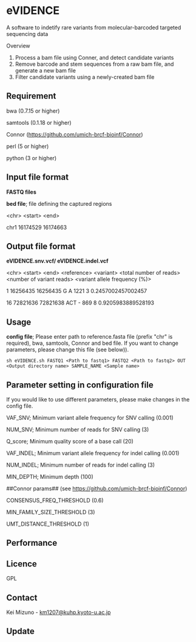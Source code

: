# eVIDENCE

A software to indetify rare variants from molecular-barcoded targeted sequencing data

Overview
1. Process a bam file using Conner, and detect candidate variants
2. Remove barcode and stem sequences from a raw bam file, and generate a new bam file 
3. Filter candidate variants using a newly-created bam file

## Requirement
bwa (0.7.15 or higher)

samtools (0.1.18 or higher)

Connor (https://github.com/umich-brcf-bioinf/Connor)

perl (5 or higher)

python (3 or higher)

## Input file format
**FASTQ files**

**bed file**; file defining the captured regions

\<chr\> \<start\> \<end\>

chr1    16174529        16174663

## Output file format
**eVIDENCE.snv.vcf/ eVIDENCE.indel.vcf**

\<chr\> \<start\> \<end\> \<reference\> \<variant\> \<total number of reads\> \<number of variant reads\> \<variant allele frequency (%)\>

1       16256435        16256435        G       A       1221    3       0.2457002457002457

16      72821636        72821638        ACT     -       869     8       0.9205983889528193

## Usage
**config file**; Please enter path to reference.fasta file (prefix "chr" is required), bwa, samtools, Connor and bed file. 
If you want to change parameters, please change this file (see below)).

```
sh eVIDENCE.sh FASTQ1 <Path to fastq1> FASTQ2 <Path to fastq2> OUT <Output directory name> SAMPLE_NAME <Sample name>
```

## Parameter setting in configuration file
If you would like to use different parameters, please make changes in the config file. 


VAF_SNV; Minimum variant allele frequency for SNV calling (0.001)

NUM_SNV; Minimum number of reads for SNV calling (3)

Q_score; Minimum quality score of a base call (20)

VAF_INDEL; Minimum variant allele frequency for indel calling (0.001)

NUM_INDEL; Minimum number of reads for indel calling (3)

MIN_DEPTH; Minimum depth (100)


\##Connor params## (see https://github.com/umich-brcf-bioinf/Connor)

CONSENSUS_FREQ_THRESHOLD (0.6)

MIN_FAMILY_SIZE_THRESHOLD (3)

UMT_DISTANCE_THRESHOLD (1)

## Performance


## Licence
GPL

## Contact

Kei Mizuno - km1207@kuhp.kyoto-u.ac.jp

## Update
